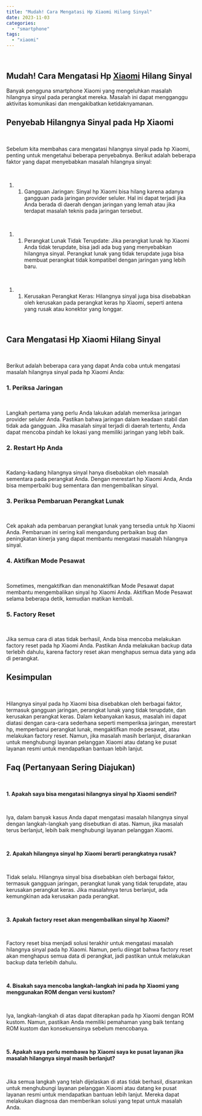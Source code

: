 ```yaml
---
title: "Mudah! Cara Mengatasi Hp Xiaomi Hilang Sinyal"
date: 2023-11-03
categories: 
  - "smartphone"
tags: 
  - "xiaomi"
---
```


 

## Mudah! Cara Mengatasi Hp [Xiaomi](https://ajiekusumadhany.com/gadget/smartphone/xiaomi/) Hilang Sinyal

Banyak pengguna smartphone Xiaomi yang mengeluhkan masalah hilangnya sinyal pada perangkat mereka. Masalah ini dapat mengganggu aktivitas komunikasi dan mengakibatkan ketidaknyamanan.

## Penyebab Hilangnya Sinyal pada Hp Xiaomi

 

Sebelum kita membahas cara mengatasi hilangnya sinyal pada hp Xiaomi, penting untuk mengetahui beberapa penyebabnya. Berikut adalah beberapa faktor yang dapat menyebabkan masalah hilangnya sinyal:

 

1. 1. Gangguan Jaringan: Sinyal hp Xiaomi bisa hilang karena adanya gangguan pada jaringan provider seluler. Hal ini dapat terjadi jika Anda berada di daerah dengan jaringan yang lemah atau jika terdapat masalah teknis pada jaringan tersebut.

 

1. 1. Perangkat Lunak Tidak Terupdate: Jika perangkat lunak hp Xiaomi Anda tidak terupdate, bisa jadi ada bug yang menyebabkan hilangnya sinyal. Perangkat lunak yang tidak terupdate juga bisa membuat perangkat tidak kompatibel dengan jaringan yang lebih baru.

 

1. 1. Kerusakan Perangkat Keras: Hilangnya sinyal juga bisa disebabkan oleh kerusakan pada perangkat keras hp Xiaomi, seperti antena yang rusak atau konektor yang longgar.

 

## Cara Mengatasi Hp Xiaomi Hilang Sinyal

 

Berikut adalah beberapa cara yang dapat Anda coba untuk mengatasi masalah hilangnya sinyal pada hp Xiaomi Anda:

### 1\. Periksa Jaringan

 

Langkah pertama yang perlu Anda lakukan adalah memeriksa jaringan provider seluler Anda. Pastikan bahwa jaringan dalam keadaan stabil dan tidak ada gangguan. Jika masalah sinyal terjadi di daerah tertentu, Anda dapat mencoba pindah ke lokasi yang memiliki jaringan yang lebih baik.

### 2\. Restart Hp Anda

 

Kadang-kadang hilangnya sinyal hanya disebabkan oleh masalah sementara pada perangkat Anda. Dengan merestart hp Xiaomi Anda, Anda bisa memperbaiki bug sementara dan mengembalikan sinyal.

### 3\. Periksa Pembaruan Perangkat Lunak

 

Cek apakah ada pembaruan perangkat lunak yang tersedia untuk hp Xiaomi Anda. Pembaruan ini sering kali mengandung perbaikan bug dan peningkatan kinerja yang dapat membantu mengatasi masalah hilangnya sinyal.

### 4\. Aktifkan Mode Pesawat

 

Sometimes, mengaktifkan dan menonaktifkan Mode Pesawat dapat membantu mengembalikan sinyal hp Xiaomi Anda. Aktifkan Mode Pesawat selama beberapa detik, kemudian matikan kembali.

### 5\. Factory Reset

 

Jika semua cara di atas tidak berhasil, Anda bisa mencoba melakukan factory reset pada hp Xiaomi Anda. Pastikan Anda melakukan backup data terlebih dahulu, karena factory reset akan menghapus semua data yang ada di perangkat.

## Kesimpulan

 

Hilangnya sinyal pada hp Xiaomi bisa disebabkan oleh berbagai faktor, termasuk gangguan jaringan, perangkat lunak yang tidak terupdate, dan kerusakan perangkat keras. Dalam kebanyakan kasus, masalah ini dapat diatasi dengan cara-cara sederhana seperti memperiksa jaringan, merestart hp, memperbarui perangkat lunak, mengaktifkan mode pesawat, atau melakukan factory reset. Namun, jika masalah masih berlanjut, disarankan untuk menghubungi layanan pelanggan Xiaomi atau datang ke pusat layanan resmi untuk mendapatkan bantuan lebih lanjut.

## Faq (Pertanyaan Sering Diajukan)

 

**1\. Apakah saya bisa mengatasi hilangnya sinyal hp Xiaomi sendiri?**

 

Iya, dalam banyak kasus Anda dapat mengatasi masalah hilangnya sinyal dengan langkah-langkah yang disebutkan di atas. Namun, jika masalah terus berlanjut, lebih baik menghubungi layanan pelanggan Xiaomi.

 

**2\. Apakah hilangnya sinyal hp Xiaomi berarti perangkatnya rusak?**

 

Tidak selalu. Hilangnya sinyal bisa disebabkan oleh berbagai faktor, termasuk gangguan jaringan, perangkat lunak yang tidak terupdate, atau kerusakan perangkat keras. Jika masalahnya terus berlanjut, ada kemungkinan ada kerusakan pada perangkat.

 

**3\. Apakah factory reset akan mengembalikan sinyal hp Xiaomi?**

 

Factory reset bisa menjadi solusi terakhir untuk mengatasi masalah hilangnya sinyal pada hp Xiaomi. Namun, perlu diingat bahwa factory reset akan menghapus semua data di perangkat, jadi pastikan untuk melakukan backup data terlebih dahulu.

 

**4\. Bisakah saya mencoba langkah-langkah ini pada hp Xiaomi yang menggunakan ROM dengan versi kustom?**

 

Iya, langkah-langkah di atas dapat diterapkan pada hp Xiaomi dengan ROM kustom. Namun, pastikan Anda memiliki pemahaman yang baik tentang ROM kustom dan konsekuensinya sebelum mencobanya.

 

**5\. Apakah saya perlu membawa hp Xiaomi saya ke pusat layanan jika masalah hilangnya sinyal masih berlanjut?**

 

Jika semua langkah yang telah dijelaskan di atas tidak berhasil, disarankan untuk menghubungi layanan pelanggan Xiaomi atau datang ke pusat layanan resmi untuk mendapatkan bantuan lebih lanjut. Mereka dapat melakukan diagnosa dan memberikan solusi yang tepat untuk masalah Anda.
